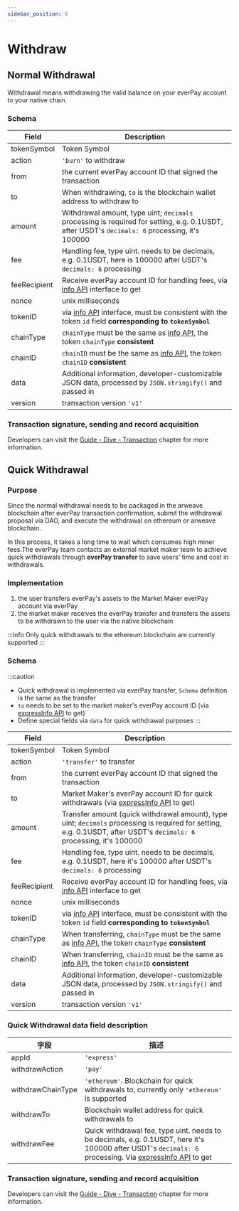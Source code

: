 ```yaml
---
sidebar_position: 6
---
```


# Withdraw

## Normal Withdrawal

Withdrawal means withdrawing the valid balance on your everPay account to your native chain.

### Schema

|Field|Description|
|---|---|
|tokenSymbol|Token Symbol|
|action|`'burn'` to withdraw|
|from|the current everPay account ID that signed the transaction|
|to|When withdrawing, `to` is the blockchain wallet address to withdraw to|
|amount|Withdrawal amount, type uint; `decimals` processing is required for setting, e.g. 0.1USDT, after USDT's `decimals: 6` processing, it's 100000|
|fee| Handling fee, type uint. needs to be decimals, e.g. 0.1USDT, here is 100000 after USDT's `decimals: 6` processing |
|feeRecipient|Receive everPay account ID for handling fees, via [info API](../../server-api/basic-api/info) interface to get|
|nonce|unix milliseconds|
|tokenID|via [info API](../../server-api/basic-api/info) interface, must be consistent with the token `id` field **corresponding to `tokenSymbol`**|
|chainType|`chainType` must be the same as [info API](../../server-api/basic-api/info), the token `chainType` **consistent**|
|chainID|`chainID` must be the same as [info API](../../server-api/basic-api/info), the token `chainID` **consistent**|
|data|Additional information, developer-customizable JSON data, processed by `JSON.stringify()` and passed in|
|version|transaction version `'v1'`|

### Transaction signature, sending and record acquisition

Developers can visit the [Guide - Dive - Transaction](./transaction#messagedata) chapter for more information.

## Quick Withdrawal

### Purpose

Since the normal withdrawal needs to be packaged in the arweave blockchain after everPay transaction confirmation, submit the withdrawal proposal via DAO, and execute the withdrawal on ethereum or arweave blockchain.

In this process, it takes a long time to wait which consumes high miner fees.The everPay team contacts an external market maker team to achieve quick withdrawals through **everPay transfer** to save users' time and cost in withdrawals.

### Implementation

1. the user transfers everPay's assets to the Market Maker everPay account via everPay
2. the market maker receives the everPay transfer and transfers the assets to be withdrawn to the user via the native blockchain

:::info
Only quick withdrawals to the ethereum blockchain are currently supported
:::

### Schema

:::caution

* Quick withdrawal is implemented via everPay transfer, `Schema` definition is the same as the transfer
* `to` needs to be set to the market maker's everPay account ID (via [expressInfo API](../../server-api/basic-api/expressinfo) to get)
* Define special fields via `data` for quick withdrawal purposes
:::

|Field|Description|
|---|---|
|tokenSymbol|Token Symbol|
|action|`'transfer'` to transfer|
|from|the current everPay account ID that signed the transaction|
|to|Market Maker's everPay account ID for quick withdrawals (via [expressInfo API](../../server-api/basic-api/expressinfo) to get)|
|amount|Transfer amount (quick withdrawal amount), type uint; `decimals` processing is required for setting, e.g. 0.1USDT, after USDT's `decimals: 6` processing, it's 100000|
|fee| Handling fee, type uint. needs to be decimals, e.g. 0.1USDT, here it's 100000 after USDT's `decimals: 6` processing |
|feeRecipient|Receive everPay account ID for handling fees, via [info API](../../server-api/basic-api/info) interface to get|
|nonce|unix milliseconds|
|tokenID|via [info API](../../sdk/server-api/basic-api/info) interface, must be consistent with the token `id` field **corresponding to `tokenSymbol`**|
|chainType|When transferring, `chainType` must be the same as [info API](../../server-api/basic-api/info), the token `chainType` **consistent**|
|chainID|When transferring, `chainID` must be the same as [info API](../../server-api/basic-api/info), the token `chainID` **consistent**|
|data|Additional information, developer-customizable JSON data, processed by `JSON.stringify()` and passed in|
|version|transaction version `'v1'`|

### Quick Withdrawal data field description

|字段|描述|
|---|---|
|appId|`'express'`|
|withdrawAction|`'pay'`|
|withdrawChainType|`'ethereum'`. Blockchain for quick withdrawals to, currently only `'ethereum'` is supported|
|withdrawTo|Blockchain wallet address for quick withdrawals to|
|withdrawFee|Quick withdrawal fee, type uint. needs to be decimals, e.g. 0.1USDT, here it's 100000 after USDT's `decimals: 6` processing. Via [expressInfo API](../../server-api/basic-api/expressinfo) to get|

### Transaction signature, sending and record acquisition

Developers can visit the [Guide - Dive - Transaction](./transaction#messagedata) chapter for more information.

